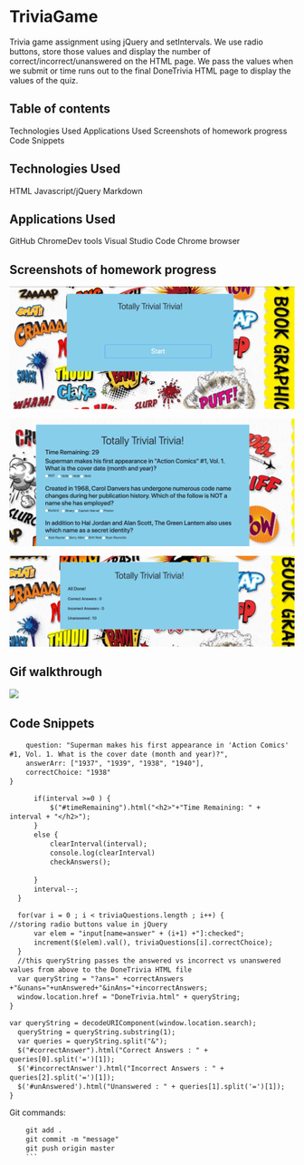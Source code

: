 # TriviaGame
Trivia game assignment using jQuery and setIntervals. We use radio buttons, store those values and display the number
of correct/incorrect/unanswered on the HTML page. We pass the values when we submit or time runs out to the final DoneTrivia 
HTML page to display the values of the quiz.

## Table of contents
Technologies Used
Applications Used
Screenshots of homework progress
Code Snippets

## Technologies Used
HTML
Javascript/jQuery
Markdown

## Applications Used
GitHub
ChromeDev tools
Visual Studio Code
Chrome browser

## Screenshots of homework progress

![Code progression Final](https://github.com/krishnaaddala/TriviaGame/blob/master/assets/images/triviaGameStart.png "Trivia Game Start")

![Code progression Final](https://github.com/krishnaaddala/TriviaGame/blob/master/assets/images/triviaQuiz.png "Trivia Quiz section")

![Code progression Final](https://github.com/krishnaaddala/TriviaGame/blob/master/assets/images/finalDoneImage.png "Final Done Trivia Page")

## Gif walkthrough

![](https://github.com/krishnaaddala/TriviaGame/blob/master/assets/images/triviaGame.gif)

## Code Snippets

```var triviaQuestions = [{
    question: "Superman makes his first appearance in 'Action Comics' #1, Vol. 1. What is the cover date (month and year)?",
    answerArr: ["1937", "1939", "1938", "1940"],
    correctChoice: "1938"
}
  ```

  ```function decrement() {
        if(interval >=0 ) {
            $("#timeRemaining").html("<h2>"+"Time Remaining: " + interval + "</h2>");
        }
        else {
            clearInterval(interval);
            console.log(clearInterval)
            checkAnswers();

        }
        interval--;
    }
  ```

  ```$function checkAnswers(){
    for(var i = 0 ; i < triviaQuestions.length ; i++) {
//storing radio buttons value in jQuery
        var elem = "input[name=answer" + (i+1) +"]:checked";
        increment($(elem).val(), triviaQuestions[i].correctChoice);
    }
    //this queryString passes the answered vs incorrect vs unanswered values from above to the DoneTrivia HTML file
    var queryString = "?ans=" +correctAnswers +"&unans="+unAnswered+"&inAns="+incorrectAnswers;
    window.location.href = "DoneTrivia.html" + queryString;
}
  ```
  ```function gameCompleted(){
var queryString = decodeURIComponent(window.location.search);
    queryString = queryString.substring(1);
    var queries = queryString.split("&");
    $("#correctAnswer").html("Correct Answers : " + queries[0].split('=')[1]);
    $('#incorrectAnswer').html("Incorrect Answers : " + queries[2].split('=')[1]);
    $('#unAnswered').html("Unanswered : " + queries[1].split('=')[1]);
}
  ```
Git commands:

```git status
    git add .
    git commit -m "message"
    git push origin master
    ```
